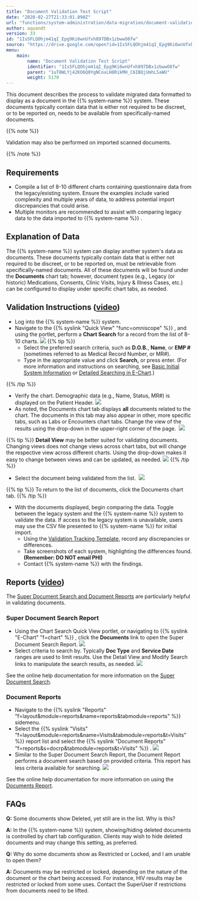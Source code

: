 ```yaml
---
title: "Document Validation Test Script"
date: "2020-02-27T21:33:01.890Z"
url: "functions/system-administration/data-migration/document-validation-test-script.html"
author: aquandt
version: 33
id: "1Is5FLQOhjm41qI_Epg9Ki6wnUfxh897DBx1zbwwO8fw"
source: "https://drive.google.com/open?id=1Is5FLQOhjm41qI_Epg9Ki6wnUfxh897DBx1zbwwO8fw"
menu:
    main:
        name: "Document Validation Test Script"
        identifier: "1Is5FLQOhjm41qI_Epg9Ki6wnUfxh897DBx1zbwwO8fw"
        parent: "1uT8WLYj42KO6Q0YgNCoxLH8RikMH_C6IBQjUmhLSaWU"
        weight: 5170
---
```

This document describes the process to validate migrated data formatted to display as a document in the {{% system-name %}} system. These documents typically contain data that is either not required to be discreet, or to be reported on, needs to be available from specifically-named documents.

{{% note %}}

Validation may also be performed on imported scanned documents.

{{% /note %}}


## Requirements

* Compile a list of 8-10 different charts containing questionnaire data from the legacy/existing system. Ensure the examples include varied complexity and multiple years of data, to address potential import discrepancies that could arise.
* Multiple monitors are recommended to assist with comparing legacy data to the data imported to {{% system-name %}} .

## Explanation of Data 

The {{% system-name %}} system can display another system's data as documents. These documents typically contain data that is either not required to be discreet, or to be reported on, must be retrievable from specifically-named documents. All of these documents will be found under the **Documents** chart tab; however, document types (e.g., Legacy (or historic) Medications, Consents, Clinic Visits, Injury & Illness Cases, etc.) can be configured to display under specific chart tabs, as needed.

## Validation Instructions ([video](https://drive.google.com/open?id=1-bEhVXIw7-K_Z06pJshMYYHg3JCGm32l))

* Log into the {{% system-name %}} system.
* Navigate to the {{% syslink "Quick View" "func=omniscope" %}} , and using the portlet, perform a <strong>Chart Search</strong> for a record from the list of 8-10 charts.  ![](document-validation-test-script.images/image1.png)  {{% tip %}}
    * Select the preferred search criteria, such as <strong>D.O.B.</strong>, <strong>Name</strong>, or <strong>EMP #</strong> (sometimes referred to as Medical Record Number, or MR#).
    * Type in the appropriate value and click <strong>Search,</strong> or press enter. (For more information and instructions on searching, see [Basic Initial System Information](../../e-chart/basic-initial-system-information.html) or [Detailed Searching in E-Chart](../../e-chart/detailed-searching-in-e-chart.html).)

{{% /tip %}}


* Verify the chart. Demographic data (e.g., Name, Status, MR#) is displayed on the Patient Header.  ![](document-validation-test-script.images/image3.png)   
* As noted, the Documents chart tab displays <strong>all</strong> documents related to the chart. The documents in this tab may also appear in other, more specific tabs, such as Labs or Encounters chart tabs. Change the view of the results using the drop-down in the upper-right corner of the page.   ![](document-validation-test-script.images/image2.png)    

{{% tip %}} **Detail View** may be better suited for validating documents. Changing views does not change views across chart tabs, but will change the respective view across different charts. Using the drop-down makes it easy to change between views and can be updated, as needed. ![](document-validation-test-script.images/image5.png) {{% /tip %}}

* Select the document being validated from the list.   ![](document-validation-test-script.images/image4.png)  

{{% tip %}} To return to the list of documents, click the Documents chart tab. {{% /tip %}}

* With the documents displayed, begin comparing the data. Toggle between the legacy system and the {{% system-name %}} system to validate the data. If access to the legacy system is unavailable, users may use the CSV file presented to {{% system-name %}} for initial import. 
    * Using the [Validation Tracking Template](https://docs.google.com/spreadsheets/d/1FRV_L_J38dhBDi13elXHVJddMuIZy6Sq5P3Viv9IXxE/edit#gid=0), record any discrepancies or differences.
    * Take screenshots of each system, highlighting the differences found. <strong>(Remember: DO NOT email PHI)</strong>
    * Contact {{% system-name %}} with the findings.

## Reports ([video](https://drive.google.com/open?id=1-fpn_MQL5MYKpUbfbrykYBL3WsnWHQt7))

The [Super Document Search and Document Reports](../../reports/documents-report-super-document-type-search.html) are particularly helpful in validating documents. 

### Super Document Search Report

* Using the Chart Search Quick View portlet, or navigating to {{% syslink "E-Chart" "f=chart" %}} , click the <strong>Documents</strong> link to open the Super Document Search Report.  ![](document-validation-test-script.images/image7.png)   
* Select criteria to search by. Typically <strong>Doc Type</strong> and <strong>Service Date</strong> ranges are used to limit results. Use the Detail View and Modify Search links to manipulate the search results, as needed.  ![](document-validation-test-script.images/image6.png) 

See the online help documentation for more information on the [Super Document Search](../../reports/documents-report-super-document-type-search.html).

### Document Reports 

* Navigate to the {{% syslink "Reports" "f=layout&module=reports&name=reports&tabmodule=reports" %}} sidemenu.
* Select the {{% syslink "Visits" "f=layout&module=reports&name=Visits&tabmodule=reports&t=Visits" %}} report list and select the {{% syslink "Document Reports" "f=reports&s=docrp&tabmodule=reports&t=Visits" %}} .  ![](document-validation-test-script.images/image9.png) 
* Similar to the Super Document Search Report, the Document Report performs a document search based on provided criteria. This report has less criteria available for searching.  ![](document-validation-test-script.images/image8.png)

See the online help documentation for more information on using the [Documents Report](../../reports/documents-report-super-document-type-search.html).

## FAQs

**Q:** Some documents show Deleted, yet still are in the list. Why is this?

**A:** In the {{% system-name %}} system, showing/hiding deleted documents is controlled by chart tab configuration. Clients may wish to hide deleted documents and may change this setting, as preferred. 

**Q:** Why do some documents show as Restricted or Locked, and I am unable to open them?

**A:** Documents may be restricted or locked, depending on the nature of the document or the chart being accessed. For instance, HIV results may be restricted or locked from some uses. Contact the SuperUser if restrictions from documents need to be lifted.


